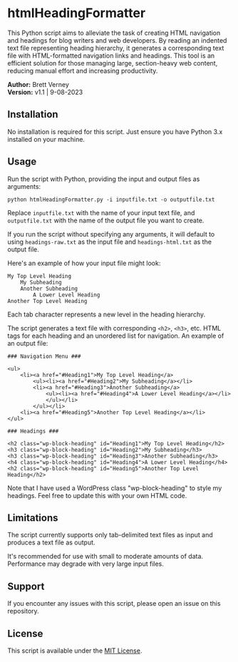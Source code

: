 # htmlHeadingFormatter
This Python script aims to alleviate the task of creating HTML navigation and headings for blog writers and web developers. By reading an indented text file representing heading hierarchy, it generates a corresponding text file with HTML-formatted navigation links and headings. This tool is an efficient solution for those managing large, section-heavy web content, reducing manual effort and increasing productivity.

**Author:** Brett Verney</br>
**Version:** v1.1 | 9-08-2023

## Installation

No installation is required for this script. Just ensure you have Python 3.x installed on your machine.

## Usage

Run the script with Python, providing the input and output files as arguments:

```python htmlHeadingFormatter.py -i inputfile.txt -o outputfile.txt```


Replace `inputfile.txt` with the name of your input text file, and `outputfile.txt` with the name of the output file you want to create.

If you run the script without specifying any arguments, it will default to using `headings-raw.txt` as the input file and `headings-html.txt` as the output file.

Here's an example of how your input file might look:

```
My Top Level Heading
	My Subheading
	Another Subheading
		A Lower Level Heading
Another Top Level Heading
```

Each tab character represents a new level in the heading hierarchy.

The script generates a text file with corresponding `<h2>`, `<h3>`, etc. HTML tags for each heading and an unordered list for navigation. An example of an output file:

```
### Navigation Menu ###

<ul>
	<li><a href="#Heading1">My Top Level Heading</a>
		<ul><li><a href="#Heading2">My Subheading</a></li>
		<li><a href="#Heading3">Another Subheading</a>
			<ul><li><a href="#Heading4">A Lower Level Heading</a></li>
			</ul></li>
		</ul></li>
	<li><a href="#Heading5">Another Top Level Heading</a></li>
</ul>

### Headings ###

<h2 class="wp-block-heading" id="Heading1">My Top Level Heading</h2>
<h3 class="wp-block-heading" id="Heading2">My Subheading</h3>
<h3 class="wp-block-heading" id="Heading3">Another Subheading</h3>
<h4 class="wp-block-heading" id="Heading4">A Lower Level Heading</h4>
<h2 class="wp-block-heading" id="Heading5">Another Top Level Heading</h2>
```

Note that I have used a WordPress class "wp-block-heading" to style my headings. Feel free to update this with your own HTML code.

## Limitations

The script currently supports only tab-delimited text files as input and produces a text file as output.

It's recommended for use with small to moderate amounts of data. Performance may degrade with very large input files.

## Support

If you encounter any issues with this script, please open an issue on this repository.

## License

This script is available under the [MIT License](https://opensource.org/licenses/MIT).